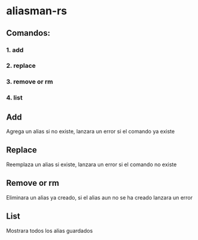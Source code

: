 # aliasman-rs

## Comandos:
### 1. add      
### 2. replace  
### 3. remove or rm
### 4. list

## Add
Agrega un alias si no existe,
lanzara un error si el comando ya existe

## Replace
Reemplaza un alias si existe,
lanzara un error si el comando no existe

## Remove or rm
Eliminara un alias ya creado, 
si el alias aun no se ha creado lanzara un error

## List
Mostrara todos los alias guardados
